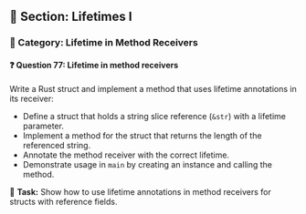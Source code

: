 ## 📘 Section: Lifetimes I  
### 🔹 Category: Lifetime in Method Receivers  
#### ❓ Question 77: Lifetime in method receivers

Write a Rust struct and implement a method that uses lifetime annotations in its receiver:

- Define a struct that holds a string slice reference (`&str`) with a lifetime parameter.
- Implement a method for the struct that returns the length of the referenced string.
- Annotate the method receiver with the correct lifetime.
- Demonstrate usage in `main` by creating an instance and calling the method.

🔧 **Task:** Show how to use lifetime annotations in method receivers for structs with reference fields.
